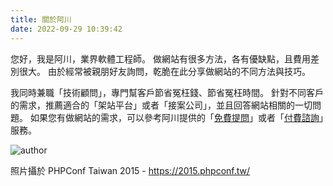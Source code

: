 ```yaml
---
title: 關於阿川
date: 2022-09-29 10:39:42
---
```


您好，我是阿川，業界軟體工程師。
做網站有很多方法，各有優缺點，且費用差別很大。
由於經常被親朋好友詢問，乾脆在此分享做網站的不同方法與技巧。

我同時兼職「技術顧問」，專門幫客戶節省冤枉錢、節省冤枉時間。
針對不同客戶的需求，推薦適合的「架站平台」或者「接案公司」，並且回答網站相關的一切問題。
如果您有做網站的需求，可以參考阿川提供的「[免費提問](/ask)」或者「[付費諮詢](/consult)」服務。

![author](https://pbs.twimg.com/profile_images/683514775171538944/fot_zOr6_400x400.jpg)

照片攝於 PHPConf Taiwan 2015 - https://2015.phpconf.tw/
